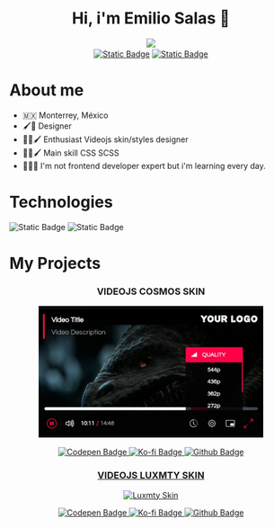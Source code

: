 <div align="center">
<h1 align="center">Hi, i'm Emilio Salas 👋</h1>
</div>
<div align="center">
<img src="https://i.imgur.com/ebJy1f0.png"> <br>
<a href="https://x.com/EmilioSGZ_" target="_blank"><img alt="Static Badge" src="https://img.shields.io/badge/Follow%20me-%23fff?style=for-the-badge&logo=x&logoColor=%23ffg&labelColor=%23232322&color=%231DA1F2"></a>
<a href="https://codepen.io/emiliosg11/" target="_blank"><img alt="Static Badge" src="https://img.shields.io/badge/Follow%20me-%23fff?style=for-the-badge&logo=codepen&logoColor=%23fff&labelColor=%23232322&color=%23ff0048">
</a>
</div>

# About me
- 🇲🇽 Monterrey, México
- 🖌️🎨 Designer
- 🧑‍💻🖌️ Enthusiast Videojs skin/styles designer
- 🧑‍💻🖌️ Main skill CSS SCSS
- 🧑‍💻📖 I'm not frontend developer expert but i'm learning every day. 

# Technologies
![Static Badge](https://img.shields.io/badge/CSS-%23fff?style=for-the-badge&logo=Css3&logoColor=blue&labelColor=%232d2d2d&color=blue)
![Static Badge](https://img.shields.io/badge/SCSS-%23fff?style=for-the-badge&logo=Sass&logoColor=%23ff1493&labelColor=%232d2d2d&color=%23ff1493)


# My Projects
<h3 align="center">VIDEOJS COSMOS SKIN</h3>
<div align="center">
<a href="https://github.com/EmilioSG11/videojs-cosmos-skin" target="_blank"><img src="https://raw.githubusercontent.com/EmilioSG11/videojs-cosmos-skin/main/images/screenshot5.jpg" alt="Cosmos Skin" width="400"></a>
<p>
<a href="https://codepen.io/emiliosg11/pen/rNQgmBL" target="_blank">
<img alt="Codepen Badge" src="https://img.shields.io/badge/FREE-DEMO-%23FFF?style=for-the-badge&logo=codepen&logoColor=%23fff&labelColor=%232d2d2d&color=%23ff0048">
</a>
<a href="https://ko-fi.com/s/805051ae2a" target="_blank">
<img alt="Ko-fi Badge" src="https://img.shields.io/badge/BUY-SKIN-%23FFF?style=for-the-badge&logo=ko-fi&logoColor=%23fff&labelColor=%232d2d2d&color=%23ff0048">
</a>
<a href="https://github.com/EmilioSG11/videojs-cosmos-skin" target="_blank">
<img alt="Github Badge" src="https://img.shields.io/badge/REP0-FEATURES-%23FFF?style=for-the-badge&logo=github&logoColor=%23fff&labelColor=%232d2d2d&color=%23ff0048">
</p>
</div>

<h3 align="center">VIDEOJS LUXMTY SKIN</h3>
<div align="center">
<a href="https://github.com/EmilioSG11/video.js-luxmty-player-skin" target="_blank"><img src="https://i.imgur.com/QNDu11P.jpeg" alt="Luxmty Skin" width="400"></a>
<p>
<a href="https://codepen.io/emiliosg11/pen/XWPMqWj" target="_blank">
<img alt="Codepen Badge" src="https://img.shields.io/badge/FREE-DEMO-%23FFF?style=for-the-badge&logo=codepen&logoColor=%23fff&labelColor=%232d2d2d&color=%23ff0048">
</a>
<a href="https://ko-fi.com/s/9194d0cea1" target="_blank">
<img alt="Ko-fi Badge" src="https://img.shields.io/badge/BUY-FULL-%23FFF?style=for-the-badge&logo=ko-fi&logoColor=%23fff&labelColor=%232d2d2d&color=%23ff0048">
<a href="https://github.com/EmilioSG11/videojs-luxmty-skin" target="_blank">
<img alt="Github Badge" src="https://img.shields.io/badge/REP0-FORK-%23FFF?style=for-the-badge&logo=github&logoColor=%23fff&labelColor=%232d2d2d&color=%23ff0048">
</a>
</p>
</div>
                                             



